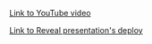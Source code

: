 [Link to YouTube video](https://youtu.be/Og2ghqAGBCE)


[Link to Reveal presentation's deploy](https://presntation-rhf-yup.netlify.app/)
